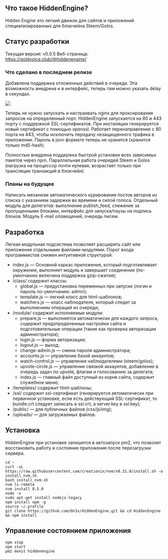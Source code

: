 ## Что такое HiddenEngine?
Hidden Engine это легкий движок для сайтов и приложений специализированных для блокчейна Steem/Golos.
## Статус разработки
Текущая версия: v0.0.5
Веб-страница: https://goldvoice.club/@hiddenengine/

### Что сделано в последнем релизе
Добавлена поддержка отложенных действий в очереди. Эта возможность внедрена и в интерфейс, теперь там можно указать delay в секундах.

![](http://on1x.com/screen/09-2017/90f9-514e.png)

Теперь не нужно запускать и настраивать nginx для проксирования запросов на определенный порт. HiddenEngine запускается на 80 и 443 порту с поддержкой SSL-сертификатов. При инсталяции генерируется новый сертификат с помощью openssl. Работает перенаправление с 80 порта на 443, чтобы исключить передачу незащищенного трафика в приложении. Пароль в json формате теперь не хранится (хранится только md5-hash).

Полностью внедрена поддержка быстрой установки всех зависимых пакетов через npm. Параллельная работа очередей Steem и Golos (нагрузка на процессор почти нулевая, возрастает только при трансляции транзакций в блокчейн).

### Планы на будущее
Написать механизм автоматического курирования постов авторов из списка с указанием задержки во времени и силой голоса.
Отдельный модуль для делегатов: выполнение publish_feed, слежение за пропущенными блоками, интерфейс для запуска/паузы на подпись блоков.
Модуль E-mail оповещений, очередь писем.

## Разработка
Легкая модульная подсистема позволяет расширять сайт или приложение отдельными файлами-модулями. Порог входа программистов снижен интуитивной структурой:
- index.js &mdash; Основной каркас приложения, который подготавливает окружение, выполняет модуль и завершает соединение (по-умолчанию включена поддержка gzip-сжатия);
- /class/ содержит классы:
	- global.js &mdash; предустановка переменных при запуске (логин и пароль по-умолчанию: admin);
	- template.js &mdash; легкий класс для html-шаблонов;
	- watchers.js &mdash; класс наблюдателя, который следит за выполнением операций из очереди;
- /module/ содержит исполняемые модули:
	- prepare.js &mdash; выполняется автоматически для каждого запроса, содержит предопределенные настройки сайта и подготовительные операции (такие как проверка авторизации администратора);
	- login.js &mdash; форма авторизации;
	- logout.js &mdash; выход;
	- change-admin.js &mdash; смена пароля администратора;
	- accounts.js &mdash; управление базой аккаунтов;
	- watch-control.js &mdash; управление наблюдателями (steem/golos);
	- upvote-circle.js &mdash; управление связкой аккаунтов, добавление в очередь задач по upvote, флагам и голосованию за делегата;
	- index.js &mdash; главный файл доступный из корня сайта, содержит служебное меню;
- /templates/ содержит html-шаблоны;
- /ssl/ содержит ssl-сертификат (генерируется автоматически при первичной установке, если есть действующий SSL-сертификат, то bundle.crt следует записать в ssl.crt, а server.key в ssl.key);
- /public/ &mdash; для публичных файлов (css/js/img);
- /uploads/ &mdash; для загружаемых файлов.

## Установка
HiddenEngine при установке запишется в автозапуск pm2, что позволит восстановить работу и состояние приложения после перезагрузки сервера.
```
cd ~
curl -sL https://raw.githubusercontent.com/creationix/nvm/v0.31.0/install.sh -o install_nvm.sh
bash install_nvm.sh
nvm ls-remote
nvm install 8.5.0
node -v
sudo apt-get install nodejs-legacy
npm install npm -g
source ~/.profile
git clone https://github.com/On1x/HiddenEngine.git && cd HiddenEngine && npm install
```
## Управление состоянием приложения
```
npm stop
npm start
pm2 monit hiddenengine
```